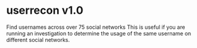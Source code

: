# userrecon v1.0
Find usernames across over 75 social networks
This is useful if you are running an investigation to determine the usage of the same username on different social networks.
